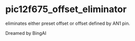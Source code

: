 # pic12f675_offset_eliminator
eliminates either preset offset or offset defined by AN1 pin. 

Dreamed by BingAI 
